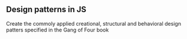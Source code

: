 ## Design patterns in JS

Create the commoly applied creational, structural and behavioral design patters specified in the Gang of Four book

